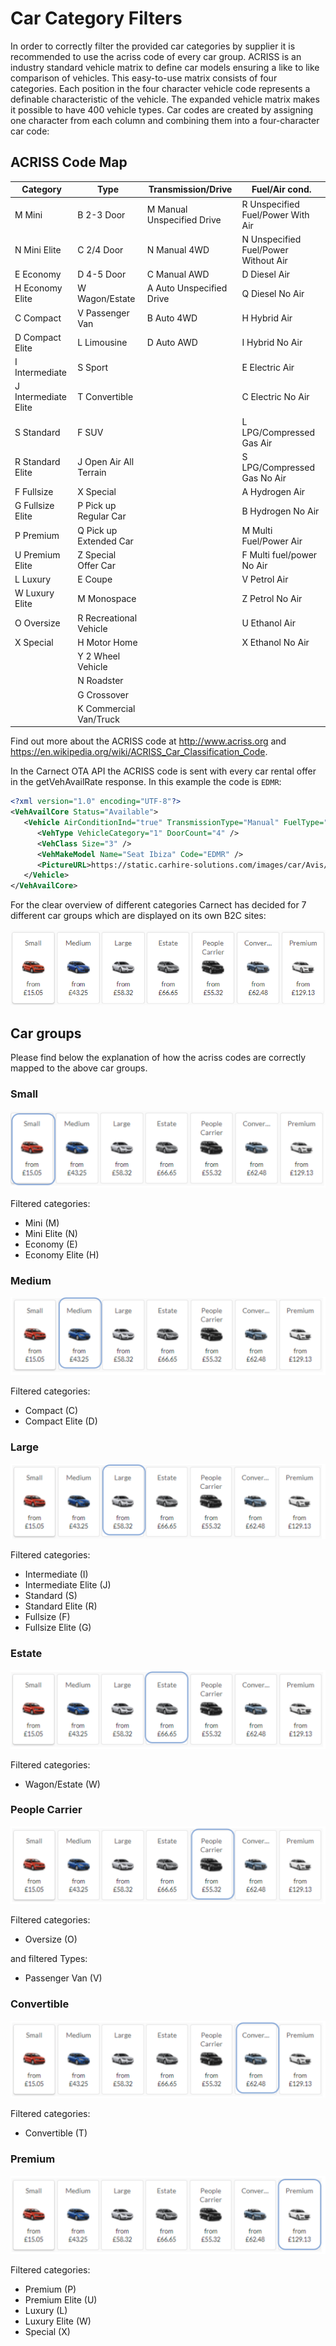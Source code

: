 # Car Category Filters

In order to correctly filter the provided car categories by supplier it is recommended to use the acriss code of every car group. ACRISS is an industry standard vehicle matrix to define car models ensuring a like to like comparison of vehicles. This easy-to-use matrix consists of four categories. Each position in the four character vehicle code represents a definable characteristic of the vehicle. The expanded vehicle matrix makes it possible to have 400 vehicle types. Car codes are created by assigning one character from each column and combining them into a four-character car code:

## ACRISS Code Map


| Category             | Type                   | Transmission/Drive         | Fuel/Air cond.                       | 
|----------------------|------------------------|----------------------------|--------------------------------------| 
| M Mini               | B 2-3 Door             | M Manual Unspecified Drive | R Unspecified Fuel/Power With Air    | 
| N Mini Elite         | C 2/4 Door             | N Manual 4WD               | N Unspecified Fuel/Power Without Air | 
| E Economy            | D 4-5 Door             | C Manual AWD               | D Diesel Air                         | 
| H Economy Elite      | W Wagon/Estate         | A Auto Unspecified Drive   | Q Diesel No Air                      | 
| C Compact            | V Passenger Van        | B Auto 4WD                 | H Hybrid Air                         | 
| D Compact Elite      | L Limousine            | D Auto AWD                 | I Hybrid No Air                      | 
| I Intermediate       | S Sport                |                            | E Electric Air                       | 
| J Intermediate Elite | T Convertible          |                            | C Electric No Air                    | 
| S Standard           | F SUV                  |                            | L LPG/Compressed Gas Air             | 
| R Standard Elite     | J Open Air All Terrain |                            | S LPG/Compressed Gas No Air          | 
| F Fullsize           | X Special              |                            | A Hydrogen Air                       | 
| G Fullsize Elite     | P Pick up Regular Car  |                            | B Hydrogen No Air                    | 
| P Premium            | Q Pick up Extended Car |                            | M Multi Fuel/Power Air               | 
| U Premium Elite      | Z Special Offer Car    |                            | F Multi fuel/power No Air            | 
| L Luxury             | E Coupe                |                            | V Petrol Air                         | 
| W Luxury Elite       | M Monospace            |                            | Z Petrol No Air                      | 
| O Oversize           | R Recreational Vehicle |                            | U Ethanol Air                        | 
| X Special            | H Motor Home           |                            | X Ethanol No Air                     | 
|                      | Y 2 Wheel Vehicle      |                            |                                      | 
|                      | N Roadster             |                            |                                      | 
|                      | G Crossover            |                            |                                      | 
|                      | K Commercial Van/Truck |                            |                                      | 


Find out more about the ACRISS code at <http://www.acriss.org> and <https://en.wikipedia.org/wiki/ACRISS_Car_Classification_Code>.

In the Carnect OTA API the ACRISS code is sent with every car rental offer in the getVehAvailRate response. In this example the code is `EDMR`:

```xml
<?xml version="1.0" encoding="UTF-8"?>
<VehAvailCore Status="Available">
   <Vehicle AirConditionInd="true" TransmissionType="Manual" FuelType="Petrol" DriveType="Unspecified" PassengerQuantity="5" BaggageQuantity="0" VendorCarType="B" Code="Seat Ibiza" CodeContext="">
      <VehType VehicleCategory="1" DoorCount="4" />
      <VehClass Size="3" />
      <VehMakeModel Name="Seat Ibiza" Code="EDMR" />
      <PictureURL>https://static.carhire-solutions.com/images/car/Avis/small/es0_b_lrg01.jpg</PictureURL>
   </Vehicle>
</VehAvailCore>
```

For the clear overview of different categories Carnect has decided for 7 different car groups which are displayed on its own B2C sites:

![The seven car categories](car-categories.png)


## Car groups
Please find below the explanation of how the acriss codes are correctly mapped to the above car groups.


### Small
![Car group "small"](group-small.png)

Filtered categories:

* Mini (M)
* Mini Elite (N)
* Economy (E)
* Economy Elite (H)


### Medium
![Car group "medium"](group-medium.png)

Filtered categories:

* Compact (C)
* Compact Elite (D)


### Large
![Car group "large"](group-large.png)

Filtered categories:

* Intermediate (I)
* Intermediate Elite (J)
* Standard (S)
* Standard Elite (R)
* Fullsize (F)
* Fullsize Elite (G)


### Estate
![Car group "estate"](group-estate.png)

Filtered categories:

* Wagon/Estate (W)

### People Carrier
![Car group "people carrier"](group-people-carrier.png)

Filtered categories:

* Oversize (O)

and filtered Types:

* Passenger Van (V)


### Convertible
![Car group "convertible"](group-convertible.png)

Filtered categories:

* Convertible (T)


### Premium
![Car group "premium"](group-premium.png)

Filtered categories:

* Premium (P)
* Premium Elite (U)
* Luxury (L)
* Luxury Elite (W)
* Special (X)
